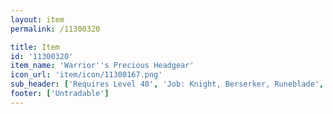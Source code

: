 ```yaml
---
layout: item
permalink: /11300320

title: Item
id: '11300320'
item_name: 'Warrior''s Precious Headgear'
icon_url: 'item/icon/11300167.png'
sub_header: ['Requires Level 40', 'Job: Knight, Berserker, Runeblade', 'Gender: All']
footer: ['Untradable']
---
```


